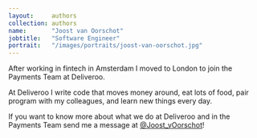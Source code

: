 ```yaml
---
layout:     authors
collection: authors
name:       "Joost van Oorschot"
jobtitle:   "Software Engineer"
portrait:   "/images/portraits/joost-van-oorschot.jpg"
---
```


After working in fintech in Amsterdam I moved to London to join the Payments Team at Deliveroo.

At Deliveroo I write code that moves money around, eat lots of food, pair program with my colleagues, and learn new things every day.

If you want to know more about what we do at Deliveroo and in the Payments Team send me a message at [@Joost_vOorschot](https://twitter.com/Joost_vOorschot)!